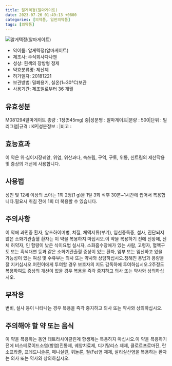 ```yaml
---
title: 알게텍정(알마게이트)
date: 2023-07-26 01:49:13 +0800
categories: [의약품, 일반의약품]
tags: [의약품]
---
```

![알게텍정(알마게이트)](https://nedrug.mfds.go.kr/pbp/cmn/itemImageDownload/1Mgr_7YvP9Y)

- 약이름: 알게텍정(알마게이트)
- 제조사: 주식회사다나젠
- 성상: 흰색의 장방형 정제
- 약효분류명: 제산제
- 허가일자: 20181221
- 보관방법: 밀폐용기, 실온(1~30℃)보관
- 사용기간: 제조일로부터 36 개월
## 유효성분
M081294알마게이트
총량 : 1정(545mg) 중|성분명 : 알마게이트|분량 : 500|단위 : 밀리그램|규격 : KP|성분정보 : |비고 :
## 효능효과
이 약은 위·십이지장궤양, 위염, 위산과다, 속쓰림, 구역, 구토, 위통, 신트림의 제산작용 및 증상의 개선에 사용합니다.
## 사용법
성인 및 12세 이상의 소아는 1회 2정(1 g)을 1일 3회 식후 30분~1시간에 씹어서 복용합니다.필요시 취침 전에 1회 더 복용할 수 있습니다.
## 주의사항
이 약에 과민증 환자, 알츠하이머병, 치질, 체액저류(부기), 임신중독증, 설사, 진단되지 않은 소화기관출혈 환자는 이 약을 복용하지 마십시오.이 약을 복용하기 전에 신장애, 신체 허약자, 인 함량이 낮은 식이요법 실시자, 소화흡수장애가 있는 사람, 고령자, 혈액구토 또는 흑색대변 등과 같은 소화기관출혈 증상이 있는 환자, 임부 또는 임신하고 있을 가능성이 있는 여성 및 수유부는 의사 또는 약사와 상담하십시오.정해진 용법과 용량을 잘 지키십시오.어린이에게 투여할 경우 보호자의 지도 감독하에 투여하십시오.2주정도 복용하여도 증상의 개선이 없을 경우 복용을 즉각 중지하고 의사 또는 약사와 상의하십시오.
## 부작용
변비, 설사 등이 나타나는 경우 복용을 즉각 중지하고 의사 또는 약사와 상의하십시오.
## 주의해야 할 약 또는 음식
이 약을 복용하는 동안 테트라사이클린계 항생제는 복용하지 마십시오.이 약을 복용하기 전에 비스테로이드소염(항염)진통제, 궤양치료제, 디기탈리스 제제, 클로르프로마진, 란소프라졸, 프레드니솔론, 페니실린, 퀴놀론, 철(Fe)염 제제, 살리실산염을 복용하는 환자는 의사 또는 약사와 상의하십시오.
